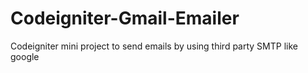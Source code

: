 # Codeigniter-Gmail-Emailer
Codeigniter mini project to send emails by using third party SMTP like google
